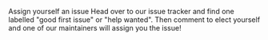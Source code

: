 Assign yourself an issue
Head over to our issue tracker and find one labelled "good first issue" or "help wanted". Then comment to elect yourself and one of our maintainers will assign you the issue!
